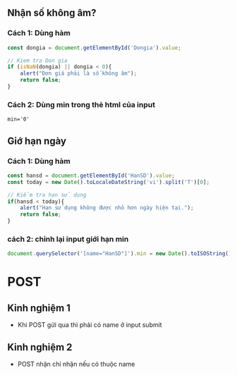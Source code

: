
## Nhận số không âm?
### Cách 1: Dùng hàm
```javascript
const dongia = document.getElementById('Dongia').value;

// Kiem tra Don gia
if (isNaN(dongia) || dongia < 0){ 
    alert("Đơn giá phải là số không âm");
    return false;
}
```

### Cách 2: Dùng min trong thẻ html của input
```
min='0'
```


## Giớ hạn ngày
### Cách 1: Dùng hàm
```javascript
const hansd = document.getElementById('HanSD').value;
const today = new Date().toLocaleDateString('vi').split('T')[0];

// Kiểm tra hạn sử dụng
if(hansd < today){
    alert("Hạn sử dụng không được nhỏ hơn ngày hiện tại.");
    return false;
}
```

### cách 2: chỉnh lại input giới hạn min
```javascript
document.querySelector('[name="HanSD"]').min = new Date().toISOString().split('T')[0];
```

# POST
## Kinh nghiệm 1
- Khi POST gửi qua thì phải có name ở input submit

## Kinh nghiệm 2
- POST nhận chỉ nhận nếu có thuộc name